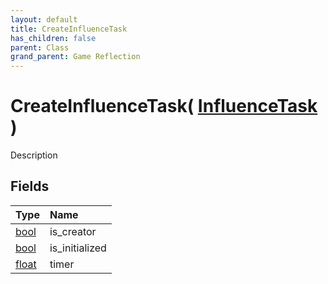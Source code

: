```yaml
---
layout: default
title: CreateInfluenceTask
has_children: false
parent: Class
grand_parent: Game Reflection
---
```

# CreateInfluenceTask( [ InfluenceTask ](/docs/game-reflection/classes/influence_task) )
Description 

## Fields

| Type | Name |
|:-------------|:--------------|
| [bool](/docs/game-reflection/components/bool) | is_creator |
| [bool](/docs/game-reflection/components/bool) | is_initialized |
| [float](/docs/game-reflection/components/float) | timer |

